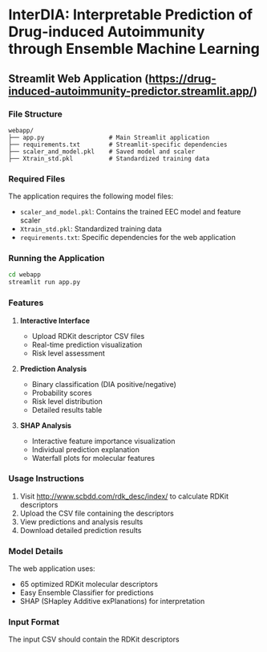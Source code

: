 
# InterDIA: Interpretable Prediction of Drug-induced Autoimmunity through Ensemble Machine Learning
## Streamlit Web Application (https://drug-induced-autoimmunity-predictor.streamlit.app/)

### File Structure
```
webapp/
├── app.py                  # Main Streamlit application
├── requirements.txt        # Streamlit-specific dependencies
├── scaler_and_model.pkl    # Saved model and scaler
├── Xtrain_std.pkl          # Standardized training data

```

### Required Files
The application requires the following model files:
- `scaler_and_model.pkl`: Contains the trained EEC model and feature scaler
- `Xtrain_std.pkl`: Standardized training data
- `requirements.txt`: Specific dependencies for the web application

### Running the Application
```bash
cd webapp
streamlit run app.py
```

### Features
1. **Interactive Interface**
   - Upload RDKit descriptor CSV files
   - Real-time prediction visualization
   - Risk level assessment

2. **Prediction Analysis**
   - Binary classification (DIA positive/negative)
   - Probability scores
   - Risk level distribution
   - Detailed results table

3. **SHAP Analysis**
   - Interactive feature importance visualization
   - Individual prediction explanation
   - Waterfall plots for molecular features

### Usage Instructions
1. Visit http://www.scbdd.com/rdk_desc/index/ to calculate RDKit descriptors
2. Upload the CSV file containing the descriptors
3. View predictions and analysis results
4. Download detailed prediction results

### Model Details
The web application uses:
- 65 optimized RDKit molecular descriptors
- Easy Ensemble Classifier for predictions
- SHAP (SHapley Additive exPlanations) for interpretation

### Input Format
The input CSV should contain the RDKit descriptors

